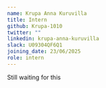 ```yaml
---
name: Krupa Anna Kuruvilla
title: Intern
github: Krupa-1010
twitter: ""
linkedin: krupa-anna-kuruvilla
slack: U09304QF6Q1
joining_date: 23/06/2025
role: intern
---
```


Still waiting for this
